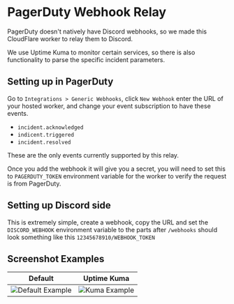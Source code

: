 # PagerDuty Webhook Relay

PagerDuty doesn't natively have Discord webhooks, so we made this CloudFlare worker to relay them to Discord.

We use Uptime Kuma to monitor certain services, so there is also functionality to parse the specific incident parameters.

## Setting up in PagerDuty

Go to `Integrations > Generic Webhooks`, click `New Webhook` enter the URL of your hosted worker, and change your event subscription to have these events.

- `incident.acknowledged`
- `indicent.triggered`
- `incident.resolved`

These are the only events currently supported by this relay.

Once you add the webhook it will give you a secret, you will need to set this to `PAGERDUTY_TOKEN` environment variable for the worker to verify the request is from PagerDuty.

## Setting up Discord side

This is extremely simple, create a webhook, copy the URL and set the `DISCORD_WEBHOOK` environment variable to the parts after `/webhooks` should look something like this `12345678910/WEBHOOK_TOKEN`

## Screenshot Examples

| Default | Uptime Kuma |
|--------|-------------|
| ![Default Example](https://dustin.pics/229bf72eca93ddb6.png) | ![Kuma Example](https://dustin.pics/f9676a0c9a6377cd.png) |
